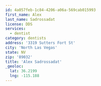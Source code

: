 ```yaml
---
id: 4a057feb-1c84-4206-a06a-569cab015993
first_name: Alex
last_name: Sadrossadat
license: DDS
services:
  - dentist
category: dentists
address: '3319 Sutters Fort St'
city: 'North Las Vegas'
state: NV
zip: '89032'
title: 'Alex Sadrossadat'
_geoloc:
  lat: 36.2199
  lng: -115.188
---
```

